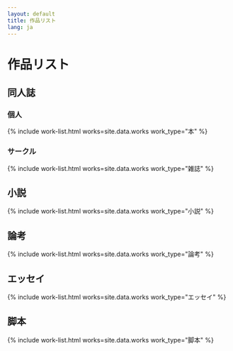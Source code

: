 ```yaml
---
layout: default
title: 作品リスト
lang: ja
---
```


# 作品リスト

## 同人誌

### 個人
<div class="not-neon not-list">
{% include work-list.html works=site.data.works work_type="本" %}
</div>

### サークル
<div class="not-neon not-list">
{% include work-list.html works=site.data.works work_type="雑誌" %}
</div>

## 小説

<div class="not-neon not-list">
{% include work-list.html works=site.data.works work_type="小説" %}
</div>

## 論考

<div class="not-neon not-list">
{% include work-list.html works=site.data.works work_type="論考" %}
</div>

## エッセイ

<div class="not-neon not-list">
{% include work-list.html works=site.data.works work_type="エッセイ" %}
</div>

## 脚本

<div class="not-neon not-list">
{% include work-list.html works=site.data.works work_type="脚本" %}
</div>